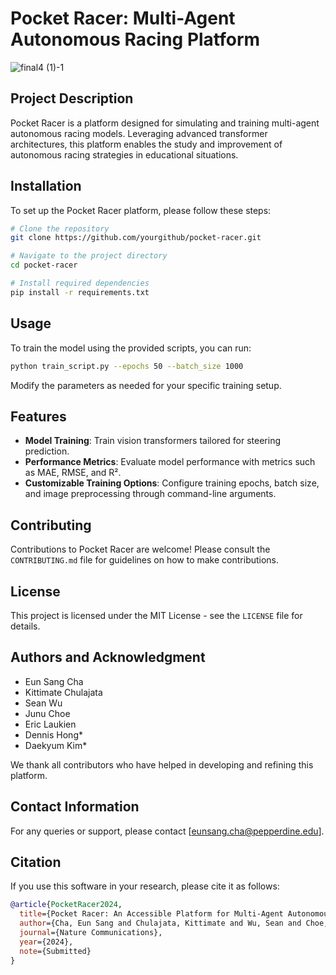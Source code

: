 
# Pocket Racer: Multi-Agent Autonomous Racing Platform
![final4 (1)-1](https://github.com/PocketRacers/PocketRacerRepo/assets/119138249/5c117452-3276-4f5c-b0bc-597bf2cf3c60)

## Project Description
Pocket Racer is a platform designed for simulating and training multi-agent autonomous racing models. Leveraging advanced transformer architectures, this platform enables the study and improvement of autonomous racing strategies in educational situations.

## Installation

To set up the Pocket Racer platform, please follow these steps:

```bash
# Clone the repository
git clone https://github.com/yourgithub/pocket-racer.git

# Navigate to the project directory
cd pocket-racer

# Install required dependencies
pip install -r requirements.txt
```

## Usage

To train the model using the provided scripts, you can run:

```bash
python train_script.py --epochs 50 --batch_size 1000
```

Modify the parameters as needed for your specific training setup.

## Features

- **Model Training**: Train vision transformers tailored for steering prediction.
- **Performance Metrics**: Evaluate model performance with metrics such as MAE, RMSE, and R².
- **Customizable Training Options**: Configure training epochs, batch size, and image preprocessing through command-line arguments.

## Contributing

Contributions to Pocket Racer are welcome! Please consult the `CONTRIBUTING.md` file for guidelines on how to make contributions.

## License

This project is licensed under the MIT License - see the `LICENSE` file for details.

## Authors and Acknowledgment

- Eun Sang Cha
- Kittimate Chulajata
- Sean Wu
- Junu Choe
- Eric Laukien
- Dennis Hong*
- Daekyum Kim*

We thank all contributors who have helped in developing and refining this platform.
## Contact Information

For any queries or support, please contact [eunsang.cha@pepperdine.edu].
## Citation
If you use this software in your research, please cite it as follows:

```bibtex
@article{PocketRacer2024,
  title={Pocket Racer: An Accessible Platform for Multi-Agent Autonomous Racing},
  author={Cha, Eun Sang and Chulajata, Kittimate and Wu, Sean and Choe, Junu and Laukien, Eric and Hong, Dennis and Kim, Daekyum},
  journal={Nature Communications},
  year={2024},
  note={Submitted}
}

